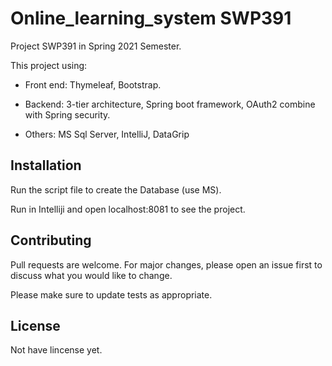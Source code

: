 # Online_learning_system SWP391

Project SWP391 in Spring 2021 Semester.

This project using: 

* Front end: Thymeleaf, Bootstrap.

* Backend: 3-tier architecture, Spring boot framework, OAuth2 combine with Spring security.

* Others: MS Sql Server, IntelliJ, DataGrip

## Installation
Run the script file to create the Database (use MS).

Run in Intelliji and open localhost:8081 to see the project.

## Contributing
Pull requests are welcome. For major changes, please open an issue first to discuss what you would like to change.

Please make sure to update tests as appropriate.

## License
Not have lincense yet.


